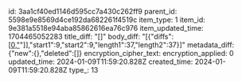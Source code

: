 id: 3aa1cf40ed1146d595cc7a430c262ff9
parent_id: 5598e9e8569d4ce192da682261f4519c
item_type: 1
item_id: 9e381a5518e94aba85862616ea76c976
item_updated_time: 1704465052283
title_diff: "[]"
body_diff: "[{\"diffs\":[[0,\"](:/\"],[-1,\"4d7d23cc5e6c4c21a7c58153964f5f69\"],[1,\"09eaa74b67174fe2b74ceb7489638f95\"],[0,\")\"]],\"start1\":9,\"start2\":9,\"length1\":37,\"length2\":37}]"
metadata_diff: {"new":{},"deleted":[]}
encryption_cipher_text: 
encryption_applied: 0
updated_time: 2024-01-09T11:59:20.828Z
created_time: 2024-01-09T11:59:20.828Z
type_: 13